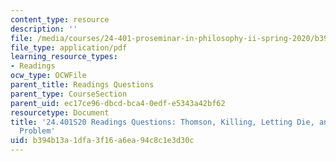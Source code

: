 ```yaml
---
content_type: resource
description: ''
file: /media/courses/24-401-proseminar-in-philosophy-ii-spring-2020/b394b13a1dfa3f16a6ea94c8c1e3d30c_MIT24_401S20_Questions19.pdf
file_type: application/pdf
learning_resource_types:
- Readings
ocw_type: OCWFile
parent_title: Readings Questions
parent_type: CourseSection
parent_uid: ec17ce96-dbcd-bca4-0edf-e5343a42bf62
resourcetype: Document
title: '24.401S20 Readings Questions: Thomson, Killing, Letting Die, and the Trolley
  Problem'
uid: b394b13a-1dfa-3f16-a6ea-94c8c1e3d30c
---
```

